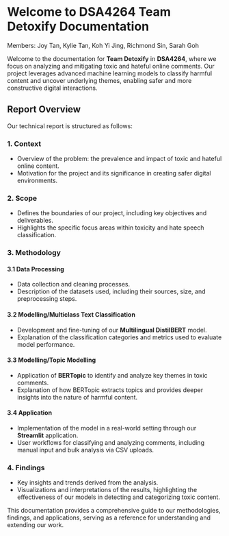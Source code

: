# Welcome to DSA4264 Team Detoxify Documentation

Members: Joy Tan, Kylie Tan, Koh Yi Jing, Richmond Sin, Sarah Goh

Welcome to the documentation for **Team Detoxify** in **DSA4264**, where we focus on analyzing and mitigating toxic and hateful online comments. Our project leverages advanced machine learning models to classify harmful content and uncover underlying themes, enabling safer and more constructive digital interactions.

## Report Overview

Our technical report is structured as follows:

### **1. Context**

- Overview of the problem: the prevalence and impact of toxic and hateful online content.
- Motivation for the project and its significance in creating safer digital environments.

### **2. Scope**

- Defines the boundaries of our project, including key objectives and deliverables.
- Highlights the specific focus areas within toxicity and hate speech classification.

### **3. Methodology**

#### **3.1 Data Processing**

- Data collection and cleaning processes.
- Description of the datasets used, including their sources, size, and preprocessing steps.

#### **3.2 Modelling/Multiclass Text Classification**

- Development and fine-tuning of our **Multilingual DistilBERT** model.
- Explanation of the classification categories and metrics used to evaluate model performance.

#### **3.3 Modelling/Topic Modelling**

- Application of **BERTopic** to identify and analyze key themes in toxic comments.
- Explanation of how BERTopic extracts topics and provides deeper insights into the nature of harmful content.

#### **3.4 Application**

- Implementation of the model in a real-world setting through our **Streamlit** application.
- User workflows for classifying and analyzing comments, including manual input and bulk analysis via CSV uploads.

### **4. Findings**

- Key insights and trends derived from the analysis.
- Visualizations and interpretations of the results, highlighting the effectiveness of our models in detecting and categorizing toxic content.

This documentation provides a comprehensive guide to our methodologies, findings, and applications, serving as a reference for understanding and extending our work.
